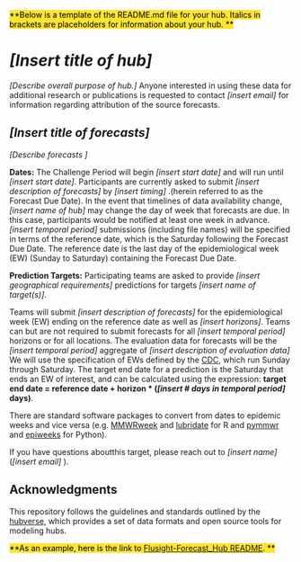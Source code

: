 <mark style="background-color: #FFE331">**Below is a template of the README.md file for your hub. Italics in brackets are placeholders for information about your hub.  **</mark>


# *[Insert title of hub]*
*[Describe overall purpose of hub.]* Anyone interested in using these data for additional research or publications is requested to contact *[insert email]* for information regarding attribution of the source forecasts.

## *[Insert title of forecasts]*
*[Describe forecasts ]*

**Dates:** The Challenge Period will begin *[insert start date]* and will run until *[insert start date]*. Participants are currently asked to submit *[insert description of forecasts]*  by *[insert timing]* .(herein referred to as the Forecast Due Date). In the event that timelines of data availability change, *[insert name of hub]*  may change the day of week that forecasts are due. In this case, participants would be notified at least one week in advance. *[insert temporal period]*  submissions (including file names) will be specified in terms of the reference date, which is the Saturday following the Forecast Due Date. The reference date is the last day of the epidemiological week (EW) (Sunday to Saturday) containing the Forecast Due Date.

**Prediction Targets:**
Participating teams are asked to provide *[insert geographical requirements]*  predictions for  targets *[insert name of target(s)]*. 

Teams will submit  *[insert description of forecasts]* for the epidemiological week (EW) ending on the reference date as well as  *[insert horizons]*. Teams can but are not required to submit forecasts for all *[insert temporal period]* horizons or for all locations. The evaluation data for forecasts will be the *[insert temporal period]* aggregate of *[insert description of evaluation data]*  We will use the specification of EWs defined by the [CDC](https://wwwn.cdc.gov/nndss/document/MMWR_Week_overview.pdf), which run Sunday through Saturday. The target end date for a prediction is the Saturday that ends an EW of interest, and can be calculated using the expression: 
**target end date = reference date + horizon * (*[insert # days in temporal period]* days)**.

There are standard software packages to convert from dates to epidemic weeks and vice versa (e.g. [MMWRweek](https://cran.r-project.org/web/packages/MMWRweek/) and [lubridate](https://lubridate.tidyverse.org/reference/week.html) for R and [pymmwr](https://pypi.org/project/pymmwr/) and [epiweeks](https://pypi.org/project/epiweeks/) for Python). 


If you have questions aboutthis target, please reach out to *[insert name]*  (*[insert email]* ). 

## Acknowledgments
This repository follows the guidelines and standards outlined by the [hubverse]([url](https://hubverse.io/en/latest/)), which provides a set of data formats and open source tools for modeling hubs.


<mark style="background-color: #FFE331">**As an example, here is the link to [Flusight-Forecast_Hub  README](https://github.com/cdcepi/FluSight-forecast-hub/blob/master/README.md).  **</mark>
